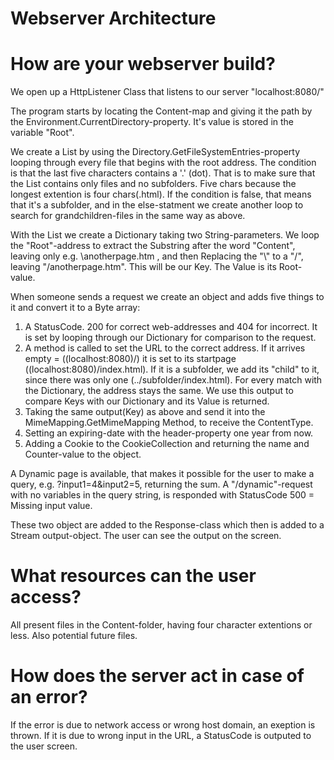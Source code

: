  
# Webserver Architecture

# How are your webserver build?

We open up a HttpListener Class that listens to our server "localhost:8080/"

The program starts by locating the Content-map and giving it the path by the Environment.CurrentDirectory-property. It's value is stored
in the variable "Root".

We create a List by using the Directory.GetFileSystemEntries-property looping through every file that begins with the root address.
The condition is that the last five characters contains a '.' (dot). That is to make sure that the List contains only files and no
subfolders. Five chars because the longest extention is four chars(.html). If the condition is false, that means that it's a subfolder,
and in the else-statment we create another loop to search for grandchildren-files in the same way as above.

With the List we create a Dictionary taking two String-parameters. We loop the "Root"-address to extract the Substring after the word
"Content", leaving only e.g. \\anotherpage.htm , and then Replacing the "\\" to a "/", leaving "/anotherpage.htm". This will be our Key. 
The Value is its Root-value.

When someone sends a request we create an object and adds five things to it and convert it to a Byte array:
1. A StatusCode. 200 for correct web-addresses and 404 for incorrect. It is set by looping through our Dictionary for comparison to the
request.
2. A method is called to set the URL to the correct address. If it arrives empty = ((localhost:8080)/) it is set to its startpage 
((localhost:8080)/index.html). If it is a subfolder, we add its "child" to it, since there was only one (../subfolder/index.html). For 
every match with the Dictionary, the address stays the same. We use this output to compare Keys with our Dictionary and its Value is
returned.
3. Taking the same output(Key) as above and send it into the MimeMapping.GetMimeMapping Method, to receive the ContentType.
4. Setting an expiring-date with the header-property one year from now.
5. Adding a Cookie to the CookieCollection and returning the name and Counter-value to the object.

A Dynamic page is available, that makes it possible for the user to make a query, e.g. ?input1=4&input2=5, returning the sum. 
A "/dynamic"-request with no variables in the query string, is responded with  StatusCode 500 = Missing input value.

These two object are added to the Response-class which then is added to a Stream output-object.
The user can see the output on the screen.

 
# What resources can the user access?

All present files in the Content-folder, having four character extentions or less. Also potential future files.

# How does the server act in case of an error?

If the error is due to network access or wrong host domain, an exeption is thrown.
If it is due to wrong input in the URL, a StatusCode is outputed to the user screen.
